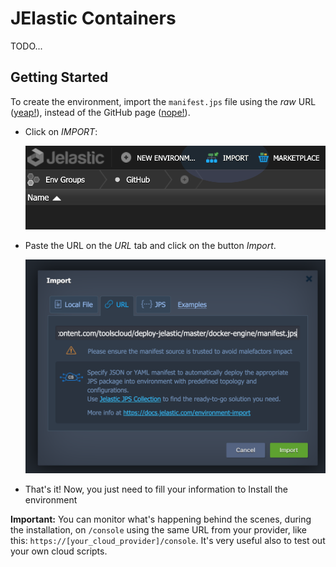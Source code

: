 # JElastic Containers

TODO...

## Getting Started

To create the environment, import the `manifest.jps` file using the _raw_ URL ([yeap!](https://raw.githubusercontent.com/toolscloud/deploy-jelastic/master/jelastic-containers/manifest.jps)), instead of the GitHub page ([nope!](https://github.com/toolscloud/deploy-jelastic/blob/master/jelastic-containers/manifest.jps)).

* Click on _IMPORT_:

  ![JElastic Dashboard](/images/dashboard-import.png)

* Paste the URL on the _URL_ tab and click on the button _Import_.

  ![JElastic Dashboard - Import Wizard](/images/dashboard-import-wizard.png)

* That's it! Now, you just need to fill your information to Install the environment

**Important:** You can monitor what's happening behind the scenes, during the installation, on `/console` using the same URL from your provider, like this: `https://[your_cloud_provider]/console`. It's very useful also to test out your own cloud scripts.
